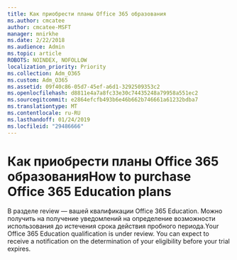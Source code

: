 ```yaml
---
title: Как приобрести планы Office 365 образования
ms.author: cmcatee
author: cmcatee-MSFT
manager: mnirkhe
ms.date: 2/22/2018
ms.audience: Admin
ms.topic: article
ROBOTS: NOINDEX, NOFOLLOW
localization_priority: Priority
ms.collection: Adm_O365
ms.custom: Adm_O365
ms.assetid: 09f40c86-05d7-45ef-a6d1-3292509353c2
ms.openlocfilehash: d8811e4a7a8fc33e30c74435248a79958a551ec2
ms.sourcegitcommit: e2864efcfb493b6e46b662b746661a61232bdba7
ms.translationtype: MT
ms.contentlocale: ru-RU
ms.lasthandoff: 01/24/2019
ms.locfileid: "29486666"
---
```

# <a name="how-to-purchase-office-365-education-plans"></a><span data-ttu-id="63c41-102">Как приобрести планы Office 365 образования</span><span class="sxs-lookup"><span data-stu-id="63c41-102">How to purchase Office 365 Education plans</span></span>

<span data-ttu-id="63c41-p101">В разделе review — вашей квалификации Office 365 Education. Можно получить на получение уведомлений на определение возможности использования до истечения срока действия пробного периода.</span><span class="sxs-lookup"><span data-stu-id="63c41-p101">Your Office 365 Education qualification is under review. You can expect to receive a notification on the determination of your eligibility before your trial expires.</span></span>
  

